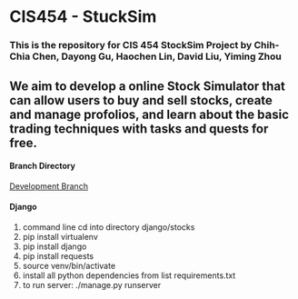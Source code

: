 # CIS454 - StuckSim 
### This is the repository for CIS 454 StockSim Project by Chih-Chia Chen, Dayong Gu, Haochen Lin, David Liu, Yiming Zhou ###

## We aim to develop a online Stock Simulator that can allow users to buy and sell stocks, create and manage profolios, and learn about the basic trading techniques with tasks and quests for free. ##

#### Branch Directory ####

[Development Branch](https://github.com/walper/CIS454-investmentWeb/blob/Development/README.md "Go to Development Branch")

#### Django

1. command line cd into directory django/stocks <br/>
2. pip install virtualenv <br/>
3. pip install django <br/>
4. pip install requests
5. source venv/bin/activate <br/>
6. install all python dependencies from list requirements.txt <br/>
7. to run server: ./manage.py runserver <br/>
